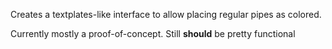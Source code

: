 Creates a textplates-like interface to allow placing regular pipes as colored.

Currently mostly a proof-of-concept. Still **should** be pretty functional